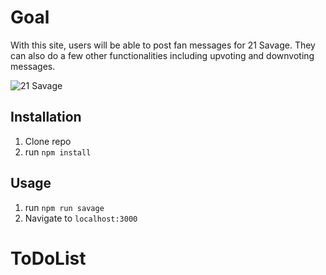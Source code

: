 # Goal
With this site, users will be able to post fan messages for 21 Savage. They can also do a few other functionalities including upvoting and downvoting messages.

![21 Savage](public/21savage.jpg)

## Installation

1. Clone repo
2. run `npm install`

## Usage

1. run `npm run savage`
2. Navigate to `localhost:3000`
# ToDoList
